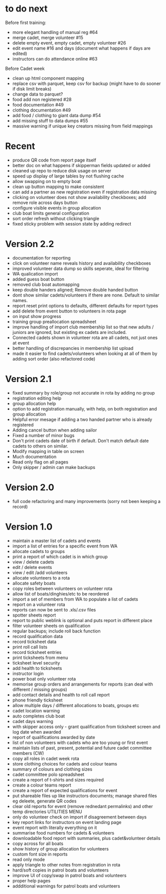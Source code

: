 
# to do next

Before first training:
- more elegant handling of manual reg #64
- merge cadet, merge volunteer #15
- delete empty event, empty cadet, empty volunteer #26
- edit event name #16 and days (document what happens if days are edited)
- instructors can do attendance online #63

Before Cadet week
- clean up html component mapping
- replace csv with parquet, keep csv for backup (might have to do sooner if disk limit breaks)
- change data to parquet?
- food add non registered #28
- food documentation #49
- clothing documentation #49
- add food / clothing to giant data dump #54
- add missing stuff to data dumps #55
- massive warning if unique key creators missing from field mappings

# Recent
- produce QR code from report page itself
- better doc on what happens if skipperman fields updated or added
- cleaned up repo to reduce disk usage on server
- speed up display of large tables by not flushing cache
- allow swapping on to empty boat
- clean up button mapping to make consistent
- can add a partner as new registration even if registration data missing
- clicking on volunteer does not show availability checkboxes; add remove role across days button
- configure visible events in group allocation 
- club boat limits general configuration 
- sort order refresh without clicking triangle
- fixed sticky problem with session state by adding redirect 

# Version 2.2
- documentation for reporting 
- click on volunteer name reveals history and availability checkboxes
- improved volunteer data dump so skills seperate, ideal for filtering
- WA qualication import
- added guess boat button 
- removed club boat automapping
- keep double handers aligned; Remove double handed button
- dont show similar cadets/volunteers if there are none. Default to similar names.
- report reset print options to defaults, different defaults for report types 
- add delete from event button to volunteers in rota page 
- on input show progress 
- training group preallocation spreadsheet 
- improve handling of import club membership list so that new adults / juniors are ignored, but existing ex cadets are included.
- Connected cadets shown in volunteer rota are all cadets, not just ones at event
- better handling of discrepancies in membership list upload
- made it easier to find cadets/volunteers when looking at all of them by adding sort order (also refactored code) 

# Version 2.1

- fixed summary by role/group not accurate in rota by adding no group
- registration editing help
- group allocation help
- option to add registration manually, with help, on both registration and group allocation 
- Helpful error mesage if adding a two handed partner who is already registered
- Adding cancel button when adding sailor
- Fixed a number of minor bugs
- Don't print cadets date of birth if default. Don't match default date cadets to others on similar.
- Modify mapping in table on screen
- Much documentation
- Read only flag on all pages
- Only skipper / admin can make backups

 
# Version 2.0

- full code refactoring and many improvements (sorry not been keeping a record)

# Version 1.0

- maintain a master list of cadets and events
- import a list of entries for a specific event from WA
- allocate cadets to groups 
- print a report of which cadet is in which group
- view / delete cadets
- edit / delete events
- view / edit /add volunteers 
- allocate volunteers to a rota
- allocate safety boats
- copy roles between volunteers on volunteer rota
- allow list of boats/dinghies/etc to be reordered
- import a set of members from WA to populate a list of cadets
- report on a volunteer rota
- reports can now be sent to .xls/.csv files
- spotter sheets report
- report to public weblink is optional and puts report in different place
- filter volunteer sheets on qualification
- regular backups; include roll back function 
- record qualification data 
- record ticksheet data
- print roll call lists
- record ticksheet entries
- print ticksheets from menu
- ticksheet level security
- add health to ticksheets
- instructor login
- power boat only volunteer rota
- memorise group orders and arrangements for reports (can deal with different / missing groups)
- add contact details and health to roll call report
- phone friendly ticksheet
- allow multiple days / different allocations to boats, groups etc
- cadet location warning
- auto completes club boat
- cadet days warning
- with skipper access only - grant qualification from ticksheet screen and log date when awarded
- report of qualifications awarded by date
- list of non volunteers with cadets who are too young or first event
- maintain lists of past, present, potential and future cadet committee members (CW)
- copy all roles in cadet week rota
- store clothing choices for cadets and colour teams
- summary of colours and clothing sizes
- cadet committee polo spreadsheet
- create a report of t-shirts and sizes required
- create a colour teams report
- create a report of expected qualifications for event
- put shareable files up like instructors documents; manage shared files eg deleete, generate QR codes
- clear old reports for event (remove rednedant permalinks) and other temp directories UTILITIES MENU
- only do volunteer check on import if disagreement between days
- key report links for instructors on event landing page
- event report with literally everything on it
- summarise food numbers for cadets & volunteers
- downloadable food report with summaries, plus cadet&volunteer details
- copy across for all boats
- show history of group allocation for volunteers
- custom font size in reports
- read only mode
- apply triangle to other notes from registration in rota
- hard/soft copies in patrol boats and volunteers
- improve UI of copy/swap in patrol boats and volunteers
- proper help pages
- addditional warnings for patrol boats and volunteers